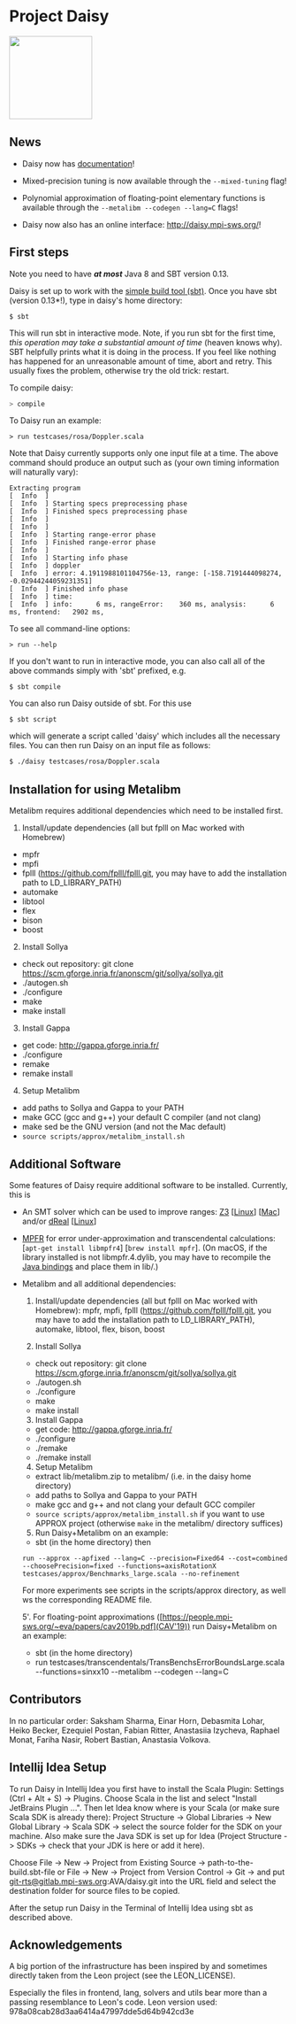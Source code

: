 # Project Daisy

<img src="https://people.mpi-sws.org/~eva/daisy_logo.jpg" width="150">

## News

  * Daisy now has [documentation](doc/documentation.md)!

  * Mixed-precision tuning is now available through the `--mixed-tuning` flag!

  * Polynomial approximation of floating-point elementary functions is available through the `--metalibm --codegen --lang=C` flags!

  * Daisy now also has an online interface: http://daisy.mpi-sws.org/! 

## First steps

Note you need to have ***at most*** Java 8 and SBT version 0.13.

Daisy is set up to work with the [simple build tool (sbt)](http://www.scala-sbt.org/).
Once you have sbt (version 0.13*!), type in daisy's home directory:
```
$ sbt
```
This will run sbt in interactive mode. Note, if you run sbt for the first time,
*this operation may take a substantial amount of time* (heaven knows why). SBT helpfully
prints what it is doing in the process. If you feel like nothing has happened for an unreasonable
amount of time, abort and retry. This usually fixes the problem, otherwise try the old trick: restart.

To compile daisy:
```bash
> compile
```

To Daisy run an example:
```
> run testcases/rosa/Doppler.scala
```
Note that Daisy currently supports only one input file at a time.
The above command should produce an output such as (your own timing information will naturally vary):
```
Extracting program
[  Info  ]
[  Info  ] Starting specs preprocessing phase
[  Info  ] Finished specs preprocessing phase
[  Info  ]
[  Info  ]
[  Info  ] Starting range-error phase
[  Info  ] Finished range-error phase
[  Info  ]
[  Info  ] Starting info phase
[  Info  ] doppler
[  Info  ] error: 4.1911988101104756e-13, range: [-158.7191444098274, -0.02944244059231351]
[  Info  ] Finished info phase
[  Info  ] time:
[  Info  ] info:      6 ms, rangeError:    360 ms, analysis:      6 ms, frontend:   2902 ms,
```


To see all command-line options:
```
> run --help
```

If you don't want to run in interactive mode, you can also call all of the above
commands simply with 'sbt' prefixed, e.g.
```
$ sbt compile
```

You can also run Daisy outside of sbt. For this use 
```
$ sbt script
```
which will generate a script called 'daisy' which includes all the necessary files.
You can then run Daisy on an input file as follows:
```bash
$ ./daisy testcases/rosa/Doppler.scala
```

## Installation for using Metalibm

Metalibm requires additional dependencies which need to be installed first.

1. Install/update dependencies (all but fplll on Mac worked with Homebrew)
  - mpfr
  - mpfi
  - fplll (https://github.com/fplll/fplll.git, you may have to add the installation path to LD_LIBRARY_PATH)
  - automake
  - libtool
  - flex
  - bison
  - boost

2. Install Sollya
  - check out repository: git clone https://scm.gforge.inria.fr/anonscm/git/sollya/sollya.git 
  - ./autogen.sh
  - ./configure
  - make
  - make install

3. Install Gappa
  - get code: http://gappa.gforge.inria.fr/
  - ./configure
  - remake
  - remake install

4. Setup Metalibm 
  - add paths to Sollya and Gappa to your PATH
  - make GCC (gcc and g++) your default C compiler (and not clang)
  - make sed be the GNU version (and not the Mac default)
  - `source scripts/approx/metalibm_install.sh`

## Additional Software

Some features of Daisy require additional software to be installed.
Currently, this is

* An SMT solver which can be used to improve ranges: [Z3](https://github.com/Z3Prover/z3) \[[Linux](https://github.com/Z3Prover/z3/releases)\] \[[Mac](https://github.com/Z3Prover/z3/releases)\] and/or [dReal](https://github.com/dreal/dreal3) \[[Linux](https://github.com/dreal/dreal3/releases)\]

* [MPFR](http://www.mpfr.org/) for error under-approximation and transcendental calculations: \[`apt-get install libmpfr4`\]  \[`brew install mpfr`\]. 
    (On macOS, if the library installed is not libmpfr.4.dylib, you may have to recompile the [Java bindings](https://github.com/kframework/mpfr-java) and place them in lib/.)

* Metalibm and all additional dependencies:

  1. Install/update dependencies (all but fplll on Mac worked with Homebrew): 
    mpfr, mpfi, fplll (https://github.com/fplll/fplll.git, you may have to add the installation path to LD_LIBRARY_PATH), automake, libtool, flex, bison, boost

  2. Install Sollya
    - check out repository: git clone https://scm.gforge.inria.fr/anonscm/git/sollya/sollya.git 
    - ./autogen.sh
    - ./configure
    - make
    - make install

  3. Install Gappa
    - get code: http://gappa.gforge.inria.fr/
    - ./configure
    - ./remake
    - ./remake install

  4. Setup Metalibm 
    - extract lib/metalibm.zip to metalibm/ (i.e. in the daisy home directory)
    - add paths to Sollya and Gappa to your PATH
    - make gcc and g++ and not clang your default GCC compiler
    - `source scripts/approx/metalibm_install.sh` if you want to use APPROX project (otherwise `make` in the metalibm/ directory suffices)

  5. Run Daisy+Metalibm on an example:
    - sbt  (in the home directory) then
     ```
     run --approx --apfixed --lang=C --precision=Fixed64 --cost=combined --choosePrecision=fixed --functions=axisRotationX testcases/approx/Benchmarks_large.scala --no-refinement
     ```
    For more experiments see scripts in the scripts/approx directory, as well ws the corresponding README file.
  
  5'. For floating-point approximations ([https://people.mpi-sws.org/~eva/papers/cav2019b.pdf](CAV'19)) run Daisy+Metalibm on an example:
    - sbt  (in the home directory)
    - run testcases/transcendentals/TransBenchsErrorBoundsLarge.scala --functions=sinxx10 --metalibm --codegen --lang=C

## Contributors

In no particular order: Saksham Sharma, Einar Horn, Debasmita Lohar, Heiko Becker, Ezequiel Postan, 
Fabian Ritter, Anastasiia Izycheva, Raphael Monat, Fariha Nasir, Robert Bastian, Anastasia Volkova.

## Intellij Idea Setup
To run Daisy in Intellij Idea you first have to install the Scala Plugin: Settings (Ctrl + Alt + S) -> Plugins. 
Choose Scala in the list and select "Install JetBrains Plugin ...". 
Then let Idea know where is your Scala (or make sure Scala SDK is already there): Project Structure -> Global Libraries -> New Global Library -> Scala SDK -> select the source folder for the SDK on your machine.
Also make sure the Java SDK is set up for Idea (Project Structure -> SDKs -> check that your JDK is here or add it here).

Choose File -> New -> Project from Existing Source -> path-to-the-build.sbt-file
or
File -> New -> Project from Version Control -> Git -> and put git-rts@gitlab.mpi-sws.org:AVA/daisy.git into the URL field and 
select the destination folder for source files to be copied.

After the setup run Daisy in the Terminal of Intellij Idea using sbt as described above.

Acknowledgements
----

A big portion of the infrastructure has been inspired by and sometimes
directly taken from the Leon project (see the LEON_LICENSE).

Especially the files in frontend, lang, solvers and utils bear more than
a passing resemblance to Leon's code.
Leon version used: 978a08cab28d3aa6414a47997dde5d64b942cd3e


